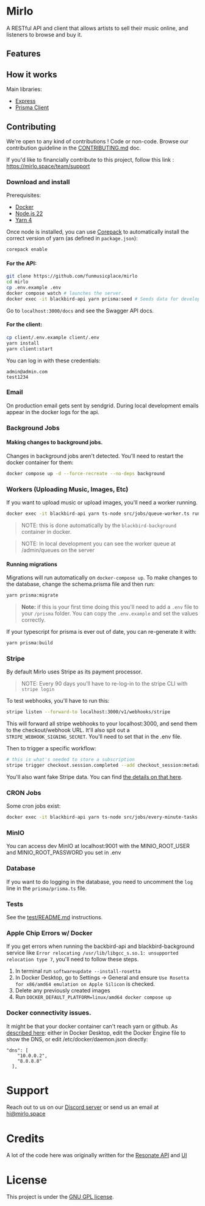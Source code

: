 # Mirlo

A RESTful API and client that allows artists to sell their music online, and listeners to browse and buy it.

## Features

## How it works

Main libraries:

- [Express](https://expressjs.com/)
- [Prisma Client](https://www.prisma.io/docs)

## Contributing

We're open to any kind of contributions ! Code or non-code.
Browse our contribution guideline in the [CONTRIBUTING.md](https://github.com/funmusicplace/mirlo/blob/main/CONTRIBUTING.md) doc.

If you'd like to financially contribute to this project, follow this link : https://mirlo.space/team/support

### Download and install

Prerequisites:

- [Docker](https://www.docker.com/get-started/)
- [Node.js 22](https://nodejs.org/en)
- [Yarn 4](https://yarnpkg.com)

Once node is installed, you can use [Corepack](https://nodejs.org/api/corepack.html) to automatically install the correct version of yarn (as defined in `package.json`):

```sh
corepack enable
```

#### For the API:

```sh
git clone https://github.com/funmusicplace/mirlo
cd mirlo
cp .env.example .env
docker compose watch # launches the server.
docker exec -it blackbird-api yarn prisma:seed # Seeds data for development
```

Go to `localhost:3000/docs` and see the Swagger API docs.

#### For the client:

```sh
cp client/.env.example client/.env
yarn install
yarn client:start
```

You can log in with these credentials:

```
admin@admin.com
test1234
```

### Email

On production email gets sent by sendgrid. During local development emails appear in the docker logs for the api.

### Background Jobs

#### Making changes to background jobs.

Changes in background jobs aren't detected. You'll need to restart the docker container for them:

```sh
docker compose up -d --force-recreate --no-deps background
```

### Workers (Uploading Music, Images, Etc)

If you want to upload music or upload images, you'll need a worker running.

```sh
docker exec -it blackbird-api yarn ts-node src/jobs/queue-worker.ts run
```

> NOTE: this is done automatically by the `blackbird-background` container in docker.

> NOTE: In local development you can see the worker queue at /admin/queues on the server

#### Running migrations

Migrations will run automatically on `docker-compose up`. To make changes to the database, change the schema.prisma file and then run:

```sh
yarn prisma:migrate
```

> **Note:** if this is your first time doing this you'll need to add a `.env` file to your `/prisma` folder. You can copy the `.env.example` and set the values correctly.

If your typescript for prisma is ever out of date, you can re-generate it with:

```sh
yarn prisma:build
```

### Stripe

By default Mirlo uses Stripe as its payment processor.

> NOTE: Every 90 days you'll have to re-log-in to the stripe CLI with `stripe login`

To test webhooks, you'll have to run this:

```sh
stripe listen --forward-to localhost:3000/v1/webhooks/stripe
```

This will forward all stripe webhooks to your localhost:3000, and send them to the checkout/webhook URL. It'll also spit out a `STRIPE_WEBHOOK_SIGNING_SECRET`. You'll need to set that in the .env file.

Then to trigger a specific workflow:

```sh
# this is what's needed to store a subscription
stripe trigger checkout.session.completed --add checkout_session:metadata.userId=3 --add checkout_session:metadata.tierId=2
```

You'll also want fake Stripe data. You can find [the details on that here](https://stripe.com/docs/connect/testing).

### CRON Jobs

Some cron jobs exist:

```sh
docker exec -it blackbird-api yarn ts-node src/jobs/every-minute-tasks.ts
```

### MinIO

You can access dev MinIO at localhost:9001 with the MINIO_ROOT_USER and MINIO_ROOT_PASSWORD you set in .env

### Database

If you want to do logging in the database, you need to uncomment the `log` line in the `prisma/prisma.ts` file.

### Tests

See the [test/README.md](/test/README.md) instructions.

### Apple Chip Errors w/ Docker

If you get errors when running the backbird-api and blackbird-background service like `Error relocating /usr/lib/libgcc_s.so.1: unsupported relocation type 7`, you'll need to follow these steps.

1. In terminal run `softwareupdate --install-rosetta`
2. In Docker Desktop, go to Settings -> General and ensure `Use Rosetta for x86/amd64 emulation on Apple Silicon` is checked.
3. Delete any previously created images
4. Run `DOCKER_DEFAULT_PLATFORM=linux/amd64 docker compose up`

### Docker connectivity issues.

It might be that your docker container can't reach yarn or github. As [described here](https://github.com/moby/moby/issues/32106#issuecomment-382228854): either in Docker Desktop, edit the Docker Engine file to show the DNS, or edit /etc/docker/daemon.json directly:

```
"dns": [
    "10.0.0.2",
    "8.8.8.8"
  ],
```

# Support

Reach out to us on our [Discord server](https://discord.gg/FfNZuSqJ) or send us an email at hi@mirlo.space

# Credits

A lot of the code here was originally written for the [Resonate API](https://github.com/resonatecoop/api) and [UI](https://github.com/resonatecoop/beam/)

# License

This project is under the [GNU GPL license](https://github.com/funmusicplace/mirlo/blob/main/LICENSE.md).
